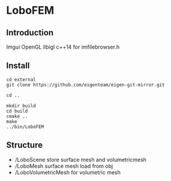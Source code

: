 # LoboFEM
## Introduction
Imgui OpenGL libigl c++14 for imfilebrowser.h
## Install

    cd external
    git clone https://github.com/eigenteam/eigen-git-mirror.git

    cd ..

    mkdir build
    cd build
    cmake ..
    make
    ../bin/LoboFEM
## Structure
- /LoboScene store surface mesh and volumetricmesh
- /LoboMesh surface mesh load from obj
- /LoboVolumetricMesh for volumetric mesh




